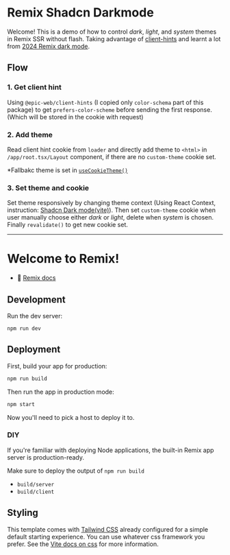 # Remix Shadcn Darkmode

Welcome! This is a demo of how to control _dark_, _light_, and _system_ themes in Remix SSR without flash. Taking advantage of [client-hints](https://github.com/epicweb-dev/client-hints) and learnt a lot from [2024 Remix dark mode](https://www.mattstobbs.com/remix-dark-mode/).

## Flow

### 1. Get client hint

Using `@epic-web/client-hints` (I copied only `color-schema` part of this package) to get `prefers-color-scheme` before sending the first response. (Which will be stored in the cookie with request)

### 2. Add theme

Read client hint cookie from `loader` and directly add theme to `<html>` in `/app/root.tsx/Layout` component, if there are no `custom-theme` cookie set.

\*Fallbakc theme is set in [`useCookieTheme()`](https://github.com/gjc14/remix-shadcn-darkmode/tree/main/app/lib/client-hints/useCookieTheme.tsx)

### 3. Set theme and cookie

Set theme responsively by changing theme context (Using React Context, instruction: [Shadcn Dark mode(vite)](https://ui.shadcn.com/docs/dark-mode/vite)). Then set `custom-theme` cookie when user manually choose either _dark_ or _light_, delete when _system_ is chosen. Finally `revalidate()` to get new cookie set.

---

# Welcome to Remix!

- 📖 [Remix docs](https://remix.run/docs)

## Development

Run the dev server:

```shellscript
npm run dev
```

## Deployment

First, build your app for production:

```sh
npm run build
```

Then run the app in production mode:

```sh
npm start
```

Now you'll need to pick a host to deploy it to.

### DIY

If you're familiar with deploying Node applications, the built-in Remix app server is production-ready.

Make sure to deploy the output of `npm run build`

- `build/server`
- `build/client`

## Styling

This template comes with [Tailwind CSS](https://tailwindcss.com/) already configured for a simple default starting experience. You can use whatever css framework you prefer. See the [Vite docs on css](https://vitejs.dev/guide/features.html#css) for more information.
